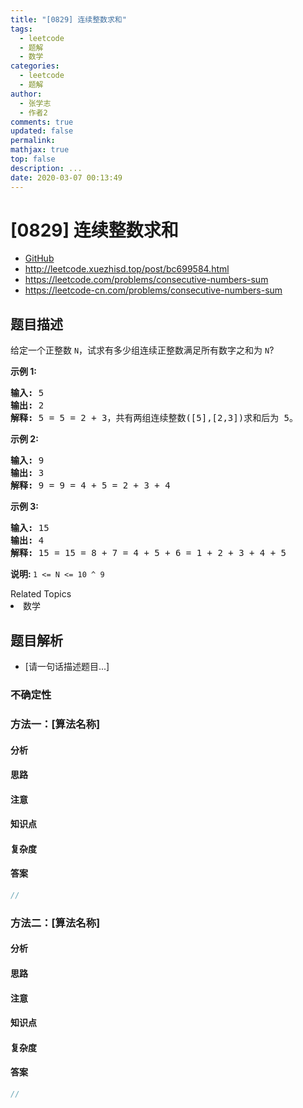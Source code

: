 ```yaml
---
title: "[0829] 连续整数求和"
tags:
  - leetcode
  - 题解
  - 数学
categories:
  - leetcode
  - 题解
author:
  - 张学志
  - 作者2
comments: true
updated: false
permalink:
mathjax: true
top: false
description: ...
date: 2020-03-07 00:13:49
---
```



# [0829] 连续整数求和
* [GitHub](https://github.com/algoboy101/LeetCodeCrowdsource/tree/master/_posts/QA/%5B0829%5D%20%E8%BF%9E%E7%BB%AD%E6%95%B4%E6%95%B0%E6%B1%82%E5%92%8C.md)
* http://leetcode.xuezhisd.top/post/bc699584.html
* https://leetcode.com/problems/consecutive-numbers-sum
* https://leetcode-cn.com/problems/consecutive-numbers-sum


## 题目描述

<p>给定一个正整数 <code>N</code>，试求有多少组连续正整数满足所有数字之和为 <code>N</code>?</p>

<p><strong>示</strong><strong>例 1:</strong></p>

<pre>
<strong>输入: </strong>5
<strong>输出: </strong>2
<strong>解释: </strong>5 = 5 = 2 + 3，共有两组连续整数([5],[2,3])求和后为 5。</pre>

<p><strong>示例 2:</strong></p>

<pre>
<strong>输入: </strong>9
<strong>输出: </strong>3
<strong>解释: </strong>9 = 9 = 4 + 5 = 2 + 3 + 4</pre>

<p><strong>示例 3:</strong></p>

<pre>
<strong>输入: </strong>15
<strong>输出: </strong>4
<strong>解释: </strong>15 = 15 = 8 + 7 = 4 + 5 + 6 = 1 + 2 + 3 + 4 + 5</pre>

<p><strong>说明:&nbsp;</strong><code>1 &lt;= N &lt;= 10 ^ 9</code></p>
<div><div>Related Topics</div><div><li>数学</li></div></div>


## 题目解析
* [请一句话描述题目...]

### 不确定性


### 方法一：[算法名称]

#### 分析

#### 思路

#### 注意

#### 知识点

#### 复杂度

#### 答案

```cpp
//
```


### 方法二：[算法名称]

#### 分析

#### 思路

#### 注意

#### 知识点

#### 复杂度

#### 答案

```cpp
//
```


